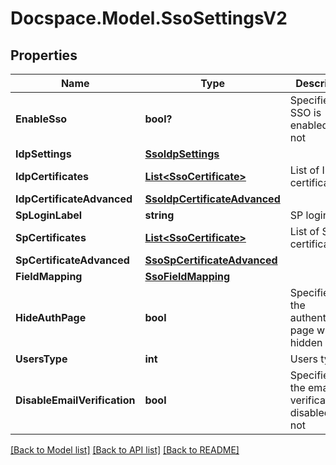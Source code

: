 # Docspace.Model.SsoSettingsV2

## Properties

Name | Type | Description | Notes
------------ | ------------- | ------------- | -------------
**EnableSso** | **bool?** | Specifies if SSO is enabled or not | [optional] 
**IdpSettings** | [**SsoIdpSettings**](SsoIdpSettings.md) |  | [optional] 
**IdpCertificates** | [**List&lt;SsoCertificate&gt;**](SsoCertificate.md) | List of IDP certificates | [optional] 
**IdpCertificateAdvanced** | [**SsoIdpCertificateAdvanced**](SsoIdpCertificateAdvanced.md) |  | [optional] 
**SpLoginLabel** | **string** | SP login label | [optional] 
**SpCertificates** | [**List&lt;SsoCertificate&gt;**](SsoCertificate.md) | List of SP certificates | [optional] 
**SpCertificateAdvanced** | [**SsoSpCertificateAdvanced**](SsoSpCertificateAdvanced.md) |  | [optional] 
**FieldMapping** | [**SsoFieldMapping**](SsoFieldMapping.md) |  | [optional] 
**HideAuthPage** | **bool** | Specifies if the authentication page will be hidden or not | [optional] 
**UsersType** | **int** | Users type | [optional] 
**DisableEmailVerification** | **bool** | Specifies if the email verification is disabled or not | [optional] 

[[Back to Model list]](../README.md#documentation-for-models) [[Back to API list]](../README.md#documentation-for-api-endpoints) [[Back to README]](../README.md)

